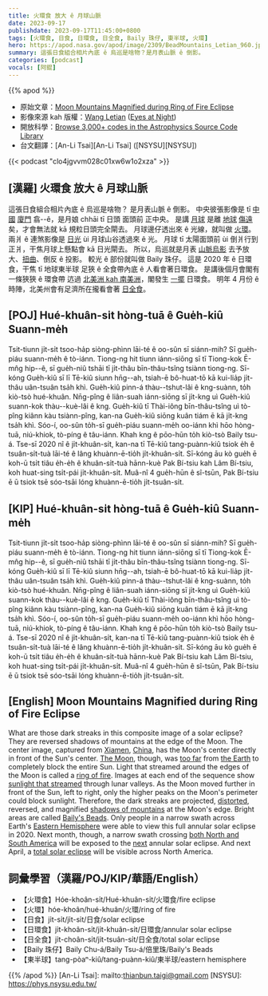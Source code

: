 ```yaml
---
title: 火環食 放大 ê 月球山脈
date: 2023-09-17
publishdate: 2023-09-17T11:45:00+0800
tags: [火環食, 日食, 日環食, 日全食, Baily 珠仔, 東半球, 火環]
hero: https://apod.nasa.gov/apod/image/2309/BeadMountains_Letian_960.jpg
summary: 這張日食組合相片內底 ê 烏巡是啥物？是月表山脈 ê 倒影。
categories: [podcast]
vocals: [阿錕]
---
```


{{% apod %}}

- 原始文章：[Moon Mountains Magnified during Ring of Fire Eclipse](https://apod.nasa.gov/apod/ap230917.html)
- 影像來源 kah 版權：[Wang Letian](http://www.luckwlt.com/About%20Me.html) ([Eyes at Night](http://www.luckwlt.com/))
- 開放科學：[Browse 3,000+ codes in the Astrophysics Source Code Library](https://ascl.net/code/all)
- 台文翻譯：[An-Li Tsai][An-Li Tsai] ([NSYSU][NSYSU])

{{< podcast "clo4jgvvm028c01xw6w1o2xza" >}}

## [漢羅] 火環食 放大 ê 月球山脈
這張日食組合相片內底 ê 烏巡是啥物？
是月表山脈 ê 倒影。
中央彼張影像是 tī [中國][China] [廈門][Xiamen] 翕--ê，是月娘 chhāi tī 日頭 面頭前 正中央。
是講 [月球][The Moon] 是離 [地球][the Earth] [傷遠][too far] 矣，才會無法就 kā 規粒日頭完全閘去。
月球邊仔透出來 ê 光線，就叫做 [火環][ring of fire]。
兩爿 ê 連煞影像是 [日光][sunlight that streamed] ùi 月球山谷透過來 ê 光。
月球 tī 太陽面頭前 ùi 倒爿行到正爿，干焦月球上懸點會 kā 日光閘去。
所以，烏巡就是月表 [山脈烏影][shadows of mountains] 去予放大、[扭曲][distorted]、倒反 ê 投影。
較光 ê 部份就叫做 Baily 珠仔。
這是 2020 年 ê 日環食，干焦 tī 地球東半球 足狹 ê 全食帶內底 ê 人看會著日環食。
是講後個月會閣有一條狹狹 ê 環食帶 迒過 [北美洲 kah 南美洲][both North and South America]，閣發生 [一擺][next] 日環食。
明年 4 月份 ê 時陣，北美州會有足濟所在攏看會著 [日全食][total solar eclipse]。

## [POJ] Hué-khuân-si̍t hòng-tuā ê Gue̍h-kiû Suann-me̍h
Tsit-tiunn ji̍t-si̍t tsoo-ha̍p siòng-phìnn lāi-té ê oo-sûn sī siánn-mih?
Sī gue̍h-piáu suann-me̍h ê tò-iánn.
Tiong-ng hit tiunn iánn-siōng sī tī Tiong-kok Ē-mn̂g hip--ê, sī gue̍h-niû tshāi tī ji̍t-thâu bīn-thâu-tsîng tsiànn tiong-ng.
Sī-kóng Gue̍h-kiû sī lī Tē-kiû siunn hn̄g--ah, tsiah-ē bô-huat-tō kā kui-lia̍p ji̍t-thâu uân-tsuân tsa̍h khì.
Gue̍h-kiû pinn-á thàu--tshut-lâi ê kng-suànn, to̍h kiò-tsò hué-khuân.
Nn̄g-pîng ê liân-suah iánn-siōng sī ji̍t-kng uì Gue̍h-kiû suann-kok thàu--kuè-lâi ê kng.
Gue̍h-kiû tī Thài-iông bīn-thâu-tsîng uì tò-pîng kiânn kàu tsiànn-pîng, kan-na Gue̍h-kiû siōng kuân tiám ē kā ji̍t-kng tsa̍h khì.
Sóo-í, oo-sûn to̍h-sī gue̍h-piáu suann-me̍h oo-iánn khì hōo hòng-tuā, niú-khiok, tò-píng ê tâu-iánn.
Khah kng ê pōo-hūn to̍h kiò-tsò Baily tsu-á.
Tse-sī 2020 nî ê ji̍t-khuân-si̍t, kan-na tī Tē-kiû tang-puànn-kiû tsiok e̍h ê tsuân-si̍t-tuà lāi-té ê lâng khuànn-ē-tio̍h ji̍t-khuân-si̍t.
Sī-kóng āu kò gue̍h ē koh-ū tsi̍t tiâu e̍h-e̍h ê khuân-si̍t-tuà hānn-kuè Pak Bí-tsiu kah Lâm Bí-tsiu, koh huat-sing tsi̍t-pái ji̍t-khuân-si̍t.
Muâ-nî 4 gue̍h-hūn ê sî-tsūn, Pak Bí-tsiu ē ū tsiok tsē sóo-tsāi lóng khuànn-ē-tio̍h ji̍t-tsuân-si̍t.

## [KIP] Hué-khuân-si̍t hòng-tuā ê Gue̍h-kiû Suann-me̍h
Tsit-tiunn ji̍t-si̍t tsoo-ha̍p siòng-phìnn lāi-té ê oo-sûn sī siánn-mih?
Sī gue̍h-piáu suann-me̍h ê tò-iánn.
Tiong-ng hit tiunn iánn-siōng sī tī Tiong-kok Ē-mn̂g hip--ê, sī gue̍h-niû tshāi tī ji̍t-thâu bīn-thâu-tsîng tsiànn tiong-ng.
Sī-kóng Gue̍h-kiû sī lī Tē-kiû siunn hn̄g--ah, tsiah-ē bô-huat-tō kā kui-lia̍p ji̍t-thâu uân-tsuân tsa̍h khì.
Gue̍h-kiû pinn-á thàu--tshut-lâi ê kng-suànn, to̍h kiò-tsò hué-khuân.
Nn̄g-pîng ê liân-suah iánn-siōng sī ji̍t-kng uì Gue̍h-kiû suann-kok thàu--kuè-lâi ê kng.
Gue̍h-kiû tī Thài-iông bīn-thâu-tsîng uì tò-pîng kiânn kàu tsiànn-pîng, kan-na Gue̍h-kiû siōng kuân tiám ē kā ji̍t-kng tsa̍h khì.
Sóo-í, oo-sûn to̍h-sī gue̍h-piáu suann-me̍h oo-iánn khì hōo hòng-tuā, niú-khiok, tò-píng ê tâu-iánn.
Khah kng ê pōo-hūn to̍h kiò-tsò Baily tsu-á.
Tse-sī 2020 nî ê ji̍t-khuân-si̍t, kan-na tī Tē-kiû tang-puànn-kiû tsiok e̍h ê tsuân-si̍t-tuà lāi-té ê lâng khuànn-ē-tio̍h ji̍t-khuân-si̍t.
Sī-kóng āu kò gue̍h ē koh-ū tsi̍t tiâu e̍h-e̍h ê khuân-si̍t-tuà hānn-kuè Pak Bí-tsiu kah Lâm Bí-tsiu, koh huat-sing tsi̍t-pái ji̍t-khuân-si̍t.
Muâ-nî 4 gue̍h-hūn ê sî-tsūn, Pak Bí-tsiu ē ū tsiok tsē sóo-tsāi lóng khuànn-ē-tio̍h ji̍t-tsuân-si̍t.

## [English] Moon Mountains Magnified during Ring of Fire Eclipse
What are those dark streaks in this composite image of a solar eclipse?
They are reversed shadows of mountains at the edge of the Moon.
The center image, captured from [Xiamen][Xiamen], [China][China], has the Moon's center directly in front of the Sun's center.
[The Moon][The Moon], though, was [too far][too far] from [the Earth][the Earth] to completely block the entire Sun.
Light that streamed around the edges of the Moon is called a [ring of fire][ring of fire].
Images at each end of the sequence show [sunlight that streamed][sunlight that streamed] through lunar valleys.
As the Moon moved further in front of the Sun, left to right, only the higher peaks on the Moon's perimeter could block sunlight.
Therefore, the dark streaks are projected, [distorted][distorted], reversed, and magnified [shadows of mountains][shadows of mountains] at the Moon's edge.
Bright areas are called [Baily's Beads][Baily's Beads].
Only people in a narrow swath across Earth's [Eastern Hemisphere][Eastern Hemisphere] were able to view this full annular solar eclipse in 2020.
Next month, though, a narrow swath crossing [both North and South America][both North and South America] will be exposed to the [next][next] annular solar eclipse.
And next April, a [total solar eclipse][total solar eclipse] will be visible across North America.

## 詞彙學習（漢羅/POJ/KIP/華語/English）
- 【火環食】Hóe-khoân-si̍t/Hué-khuân-si̍t/火環食/fire eclipse
- 【火環】hóe-khoân/hué-khuân/火環/ring of fire
- 【日食】ji̍t-si̍t/ji̍t-si̍t/日食/solar eclipse
- 【日環食】ji̍t-khoân-si̍t/ji̍t-khuân-si̍t/日環食/annular solar eclipse
- 【日全食】ji̍t-choân-si̍t/ji̍t-tsuân-si̍t/日全食/total solar eclipse
- 【Baily 珠仔】Baily Chu-á/Baily Tsu-á/倍里珠/Baily's Beads
- 【東半球】tang-pòaⁿ-kiû/tang-puànn-kiû/東半球/eastern hemisphere

{{% /apod %}}
[An-Li Tsai]: mailto:thianbun.taigi@gmail.com
[NSYSU]: https://phys.nsysu.edu.tw/

[copyright]: https://apod.nasa.gov/apod/fap/lib/about_apod.html#srapply
[License]: https://creativecommons.org/licenses/by/2.0/

[Xiamen]:https://www.youtube.com/watch?v=ke5nVmMxIwY
[China]:https://en.wikipedia.org/wiki/China
[The Moon]:https://moon.nasa.gov/
[too far]:https://eclipse.aas.org/sites/eclipse.aas.org/files/Total-Annular-TQ.jpg
[the Earth]:https://solarsystem.nasa.gov/planets/earth/overview/
[ring of fire]:https://apod.nasa.gov/apod/ap200615.html
[sunlight that streamed]:https://apod.nasa.gov/apod/ap170301.html
[distorted]:https://i.pinimg.com/236x/69/ff/c4/69ffc42ba1c739e25ed76fcaa6555a0e.jpg
[shadows of mountains]:https://apod.nasa.gov/apod/ap180507.html
[Baily's Beads]:https://en.wikipedia.org/wiki/Baily%27s_beads
[Eastern Hemisphere]:https://en.wikipedia.org/wiki/Eastern_Hemisphere
[both North and South America]:https://en.wikipedia.org/wiki/Americas
[next]:https://www.timeanddate.com/eclipse/list.html
[total solar eclipse]:https://apod.nasa.gov/apod/ap170912.html
